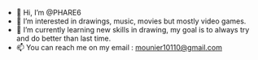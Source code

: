 - 👋 Hi, I’m @PHARE6
- 👀 I’m interested in drawings, music, movies but mostly video games.
- 🌱 I’m currently learning new skills in drawing, my goal is to always try and do better than last time.
- 📫 You can reach me on my email : mounier10110@gmail.com



